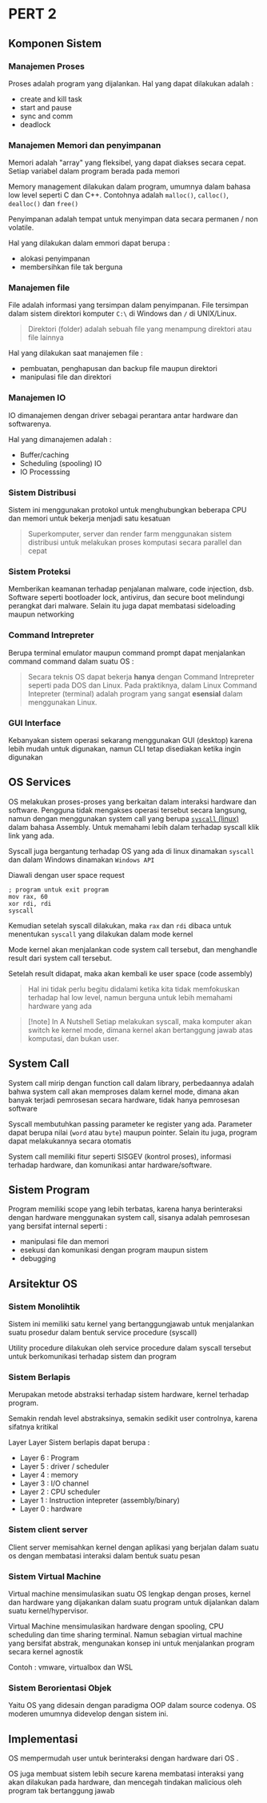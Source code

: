 # PERT 2

## Komponen Sistem

### Manajemen Proses

Proses adalah program yang dijalankan. Hal yang dapat dilakukan adalah :

* create and kill task
* start and pause
* sync and comm
* deadlock

### Manajemen Memori dan penyimpanan

Memori adalah "array" yang fleksibel, yang dapat diakses secara cepat. Setiap variabel dalam program berada pada memori 

Memory management dilakukan dalam program, umumnya dalam bahasa low level seperti C dan C++. Contohnya adalah `malloc()`, `calloc()`, `dealloc()` dan `free()`

Penyimpanan adalah tempat untuk menyimpan data secara permanen / non volatile.

Hal yang dilakukan dalam emmori dapat berupa : 

* alokasi penyimpanan
* membersihkan file tak berguna

### Manajemen file

File adalah informasi yang tersimpan dalam penyimpanan. File tersimpan dalam sistem direktori komputer `C:\` di Windows dan `/` di UNIX/Linux.

 > 
 > Direktori (folder) adalah sebuah file yang menampung direktori atau file lainnya

Hal yang dilakukan saat manajemen file :

* pembuatan, penghapusan dan backup file maupun direktori
* manipulasi file dan direktori

### Manajemen IO

IO dimanajemen dengan driver sebagai perantara antar hardware dan softwarenya. 

Hal yang dimanajemen adalah :

* Buffer/caching
* Scheduling (spooling) IO
* IO Processsing

### Sistem Distribusi

Sistem ini menggunakan protokol untuk menghubungkan beberapa CPU dan memori untuk bekerja menjadi satu kesatuan

 > 
 > Superkomputer, server dan render farm menggunakan sistem distribusi untuk melakukan proses komputasi secara parallel dan cepat

### Sistem Proteksi

Memberikan keamanan terhadap penjalanan malware, code injection, dsb. Software seperti bootloader lock, antivirus,  dan secure boot melindungi perangkat dari malware. Selain itu juga dapat membatasi sideloading maupun networking

### Command Intrepreter

Berupa terminal emulator maupun command prompt dapat menjalankan command command dalam suatu OS :

 > 
 > Secara teknis OS dapat bekerja **hanya** dengan Command Intrepreter seperti pada DOS dan Linux. Pada praktiknya, dalam Linux Command Intepreter (terminal) adalah program yang sangat **esensial** dalam menggunakan Linux.

### GUI Interface

Kebanyakan sistem operasi sekarang menggunakan GUI (desktop) karena lebih mudah untuk digunakan, namun  CLI tetap disediakan ketika ingin digunakan

## OS Services

OS melakukan proses-proses yang berkaitan dalam interaksi hardware dan software. Pengguna tidak mengakses operasi tersebut secara langsung, namun dengan menggunakan system call yang berupa [`syscall` (linux)](https://blog.rchapman.org/posts/Linux_System_Call_Table_for_x86_64/) dalam bahasa Assembly. Untuk memahami lebih dalam terhadap syscall klik link yang ada.

Syscall juga bergantung terhadap OS yang ada di linux dinamakan `syscall` dan dalam Windows dinamakan `Windows API`

Diawali dengan user space request 

````
; program untuk exit program
mov rax, 60
xor rdi, rdi
syscall
````

Kemudian setelah syscall dilakukan, maka `rax` dan `rdi` dibaca untuk menentukan `syscall` yang dilakukan dalam mode kernel

Mode kernel akan menjalankan code system call tersebut, dan menghandle result dari system call tersebut.

Setelah result didapat, maka akan kembali ke user space (code assembly)

 > 
 > Hal ini tidak perlu begitu didalami ketika kita tidak memfokuskan terhadap hal low level, namun berguna untuk lebih memahami hardware yang ada

 > 
 > \[!note\] In A Nutshell
 > Setiap melakukan syscall, maka komputer akan switch ke kernel mode, dimana kernel akan bertanggung jawab atas komputasi, dan bukan user.

## System Call

System call mirip dengan function call dalam library, perbedaannya adalah bahwa system call akan memproses dalam kernel mode, dimana akan banyak terjadi pemrosesan secara hardware, tidak hanya pemrosesan software

Syscall membutuhkan passing parameter ke register yang ada. Parameter dapat berupa nilai (`word` atau `byte`) maupun pointer. Selain itu juga, program dapat melakukannya secara otomatis

System call memiliki fitur seperti SISGEV (kontrol proses), informasi terhadap hardware, dan komunikasi antar hardware/software.

## Sistem Program

Program memiliki scope yang lebih terbatas, karena hanya berinteraksi dengan hardware menggunakan system call, sisanya adalah pemrosesan yang bersifat internal seperti :

* manipulasi file dan memori
* esekusi dan komunikasi dengan program maupun sistem
* debugging

## Arsitektur OS

### Sistem Monolihtik

Sistem ini memiliki satu kernel yang bertanggungjawab untuk menjalankan suatu prosedur dalam bentuk service procedure (syscall)

Utility procedure dilakukan oleh service procedure dalam syscall tersebut untuk berkomunikasi terhadap sistem dan program

### Sistem Berlapis

Merupakan metode abstraksi terhadap sistem hardware, kernel terhadap program. 

Semakin rendah level abstraksinya, semakin sedikit user controlnya, karena sifatnya kritikal

Layer Layer Sistem berlapis dapat berupa :

* Layer 6 : Program
* Layer 5 : driver / scheduler
* Layer 4 : memory 
* Layer 3 : I/O channel
* Layer 2 : CPU scheduler
* Layer 1 : Instruction intepreter (assembly/binary)
* Layer 0 : hardware

### Sistem client server

Client server memisahkan kernel dengan aplikasi yang berjalan dalam suatu os dengan membatasi interaksi dalam bentuk suatu pesan

### Sistem Virtual Machine

Virtual machine mensimulasikan suatu OS lengkap dengan proses, kernel dan hardware yang dijakankan dalam suatu program untuk dijalankan dalam suatu kernel/hypervisor. 

Virtual Machine mensimulasikan hardware dengan spooling, CPU scheduling dan time sharing terminal. Namun sebagian virtual machine yang bersifat abstrak, mengunakan konsep ini untuk menjalankan program secara kernel agnostik

Contoh : vmware, virtualbox dan WSL

### Sistem Berorientasi Objek

Yaitu OS yang didesain dengan paradigma OOP dalam source codenya. OS moderen umumnya didevelop dengan sistem ini.

## Implementasi

OS mempermudah user untuk berinteraksi dengan hardware dari OS . 

OS juga membuat sistem lebih secure karena membatasi interaksi yang akan dilakukan pada hardware, dan mencegah tindakan malicious oleh program tak bertanggung jawab
